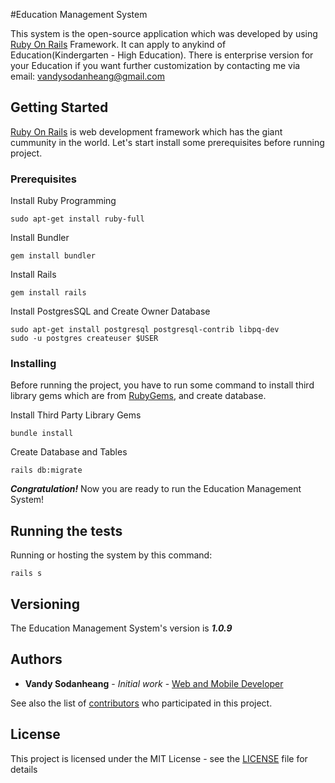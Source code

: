 #Education Management System

This system is the open-source application which was developed by using [Ruby On Rails](http://rubyonrails.org) Framework. It can apply to anykind of Education(Kindergarten - High Education). There is enterprise version for your Education if you want further customization by contacting me via email: vandysodanheang@gmail.com

## Getting Started

[Ruby On Rails](http://rubyonrails.org) is web development framework which has the giant cummunity in the world. Let's start install some prerequisites before running project.

### Prerequisites

Install Ruby Programming

```
sudo apt-get install ruby-full
```

Install Bundler

```
gem install bundler
```

Install Rails

```
gem install rails
```

Install PostgresSQL and Create Owner Database

```
sudo apt-get install postgresql postgresql-contrib libpq-dev
sudo -u postgres createuser $USER
```

### Installing

Before running the project, you have to run some command to install third library gems which are from [RubyGems](https://rubygems.org), and create database.

Install Third Party Library Gems
```
bundle install
```

Create Database and Tables
```
rails db:migrate
```

***Congratulation!*** Now you are ready to run the Education Management System!

## Running the tests

Running or hosting the system by this command:
```
rails s
```

## Versioning

The Education Management System's version is ***1.0.9***

## Authors

* **Vandy Sodanheang** - *Initial work* - [Web and Mobile Developer](https://www.linkedin.com/in/vandy-sodanheang-368410113/)

See also the list of [contributors](https://github.com/your/project/contributors) who participated in this project.

## License

This project is licensed under the MIT License - see the [LICENSE](LICENSE) file for details
